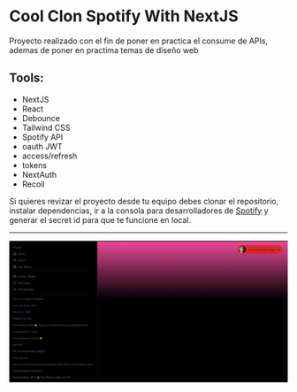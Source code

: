 # Cool Clon Spotify With NextJS

Proyecto realizado con el fin de poner en practica el consume de APIs, ademas de poner en practima temas de diseño web

## Tools:
- NextJS
- React
- Debounce
- Tailwind CSS
- Spotify API
- oauth JWT
- access/refresh
- tokens
- NextAuth
- Recoil

Si quieres revizar el proyecto desde tu equipo debes clonar el repositorio, instalar dependencias, ir a la consola para desarrolladores de [Spotify](https://developer.spotify.com/dashboard) y generar el secret id para que te funcione en local.

----
![alt text](image.png)
